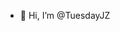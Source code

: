 - 👋 Hi, I’m @TuesdayJZ

<!---
TuesdayJZ/TuesdayJZ is a ✨ special ✨ repository because its `README.md` (this file) appears on your GitHub profile.
You can click the Preview link to take a look at your changes.
--->
